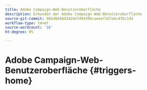 ```yaml
---
title: Adobe Campaign-Web-Benutzeroberfläche
description: Erkunden der Adobe Campaign Web-Benutzeroberfläche
source-git-commit: 96bd8d48d34244749439bcaeeef167ebc4fbc1dd
workflow-type: tm+mt
source-wordcount: '16'
ht-degree: 0%

---
```


# Adobe Campaign-Web-Benutzeroberfläche {#triggers-home}

